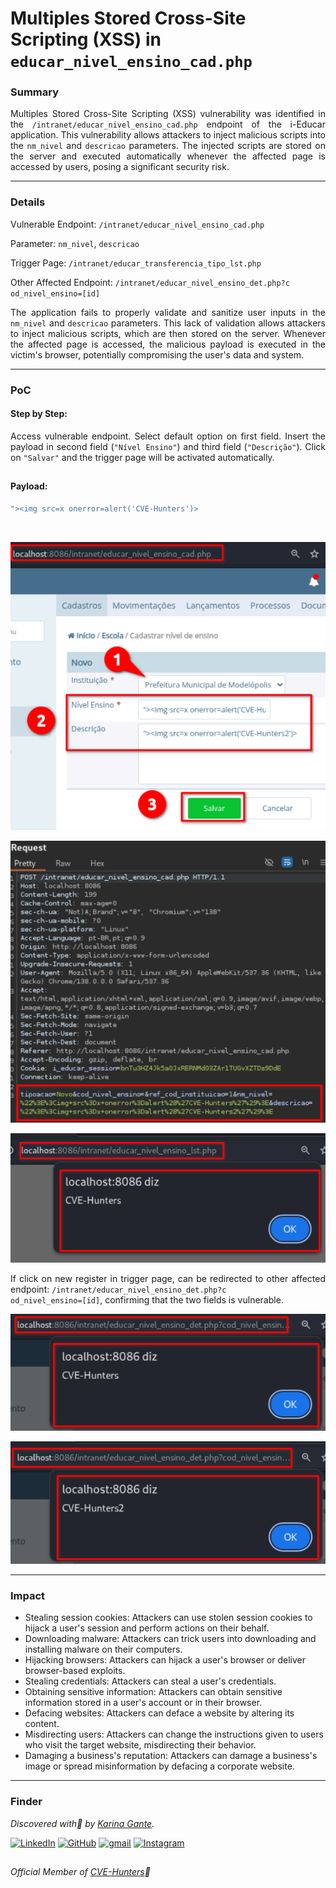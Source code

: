 # Multiples Stored Cross-Site Scripting (XSS) in `educar_nivel_ensino_cad.php` 

### Summary

<p align="justify">Multiples Stored Cross-Site Scripting (XSS) vulnerability was identified in the <code>/intranet/educar_nivel_ensino_cad.php</code> endpoint of the i-Educar application. This vulnerability allows attackers to inject malicious scripts into the <code>nm_nivel</code> and <code>descricao</code> parameters. The injected scripts are stored on the server and executed automatically whenever the affected page is accessed by users, posing a significant security risk.</p>

---

### Details

Vulnerable Endpoint: `/intranet/educar_nivel_ensino_cad.php`

Parameter: `nm_nivel`, `descricao`

Trigger Page: `/intranet/educar_transferencia_tipo_lst.php`

Other Affected Endpoint: `/intranet/educar_nivel_ensino_det.php?c
od_nivel_ensino=[id]`

<p align="justify">The application fails to properly validate and sanitize user inputs in the <code>nm_nivel</code> and <code>descricao</code> parameters. This lack of validation allows attackers to inject malicious scripts, which are then stored on the server. Whenever the affected page is accessed, the malicious payload is executed in the victim's browser, potentially compromising the user's data and system.</p>

---

### PoC

#### Step by Step:

<p align="justify">Access vulnerable endpoint. Select default option on first field. Insert the payload in second field (<code>"Nível Ensino"</code>) and third field (<code>"Descrição"</code>). Click on <code>"Salvar"</code> and the trigger page will be activated automatically.</p>

##

#### Payload:

````javascript
"><img src=x onerror=alert('CVE-Hunters')>
````
</br>

![](/CVEs/images/storedXss73.png)

![](/CVEs/images/storedXss74.png)

![](/CVEs/images/storedXss75.png)

<p align="justify">If click on new register in trigger page, can be redirected to other affected endpoint: <code>/intranet/educar_nivel_ensino_det.php?c
od_nivel_ensino=[id]</code>, confirming that the two fields is vulnerable.</p>

![](/CVEs/images/storedXss76.png)

![](/CVEs/images/storedXss77.png)

---

### Impact

<p align="justify">
<ul>
  <li>Stealing session cookies: Attackers can use stolen session cookies to hijack a user's session and perform actions on their behalf.</li>
  <li>Downloading malware: Attackers can trick users into downloading and installing malware on their computers.</li>
  <li>Hijacking browsers: Attackers can hijack a user's browser or deliver browser-based exploits.</li>
  <li>Stealing credentials: Attackers can steal a user's credentials.</li>
  <li>Obtaining sensitive information: Attackers can obtain sensitive information stored in a user's account or in their browser.</li>
  <li>Defacing websites: Attackers can deface a website by altering its content.</li>
  <li>Misdirecting users: Attackers can change the instructions given to users who visit the target website, misdirecting their behavior.</li>
  <li>Damaging a business's reputation: Attackers can damage a business's image or spread misinformation by defacing a corporate website.</li>
</ul>
</p>

---

### Finder

*Discovered with💜 by [Karina Gante](https://karinagante.github.io/).* 

[![LinkedIn](https://skillicons.dev/icons?i=linkedin&theme=dark)](https://www.linkedin.com/in/karina-gante/)
[![GitHub](https://skillicons.dev/icons?i=github&theme=dark)](https://www.github.com/KarinaGante/)
[![gmail](https://skillicons.dev/icons?i=gmail&theme=dark)](mailto:karina.g@aluno.ifsp.edu.br)
[![Instagram](https://skillicons.dev/icons?i=instagram&theme=dark)](https://www.instagram.com/karinovisk02/)

##

*Official Member of [CVE-Hunters](https://www.cvehunters.com/)🏹*

